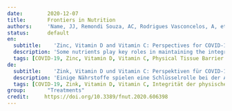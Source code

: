 ```yaml
---
date:        2020-12-07
title:       Frontiers in Nutrition 
authors:     'Name, JJ, Remondi Souza, AC, Rodrigues Vasconcelos, A, et al.'
status:      default
en:
  subtitle:    'Zinc, Vitamin D and Vitamin C: Perspectives for COVID-19 With a Focus on Physical Tissue Barrier Integrity'
  description: 'Some nutrients play key roles in maintaining the integrity and function of the immune system, presenting synergistic actions in steps determinant for the immune response. Among these elements, zinc and vitamins C and D stand out for having immunomodulatory functions and for playing roles in preserving physical tissue barriers. Considering the COVID-19 pandemic, nutrients that can optimize the immune system to prevent or lower the risk of severe progression and prognosis of this viral infection become relevant. Thus, the present review aims to provide a comprehensive overview of the roles of zinc and vitamins C and D in the immune response to viral infections, focusing on the synergistic action of these nutrients in the maintenance of physical tissue barriers, such as the skin and mucous membranes. The evidence found in the literature shows that deficiency of one or more of these three elements compromises the immune response, making an individual more vulnerable to viral infections and to a worse disease prognosis. Thus, during the COVID-19 pandemic, the adequate intake of zinc and vitamins C and D may represent a promising pharmacological tool due to the high demand for these nutrients in the case of contact with the virus and onset of the inflammatory process. Ongoing clinical trials will help to clarify the role of these nutrients for COVID-19 management.'
  tags: [COVID-19, Zinc, Vitamin D, Vitamin C, Physical Tissue Barrier Integrity, Immune System]
de: 
  subtitle:    'Zink, Vitamin D und Vitamin C: Perspektiven für COVID-19 mit Schwerpunkt auf der Integrität der physischen Gewebeschranke'
  description: 'Einige Nährstoffe spielen eine Schlüsselrolle bei der Aufrechterhaltung der Integrität und der Funktion des Immunsystems, indem sie synergistische Wirkungen bei den für die Immunantwort entscheidenden Schritten entfalten. Unter diesen Elementen ragen Zink und die Vitamine C und D heraus, da sie immunmodulatorische Funktionen haben und eine Rolle bei der Erhaltung der physischen Gewebebarrieren spielen. In Anbetracht der COVID-19-Pandemie sind Nährstoffe, die das Immunsystem optimieren können, um das Risiko eines schweren Verlaufs und die Prognose dieser Virusinfektion zu verhindern oder zu senken, von Bedeutung. Ziel der vorliegenden Übersichtsarbeit ist daher, einen umfassenden Überblick über die Rolle von Zink und den Vitaminen C und D bei der Immunantwort auf Virusinfektionen zu geben, wobei der Schwerpunkt auf der synergistischen Wirkung dieser Nährstoffe bei der Aufrechterhaltung der physischen Gewebsbarrieren wie der Haut und der Schleimhäute liegt. Aus der Literatur geht hervor, dass ein Mangel an einem oder mehreren dieser drei Elemente die Immunreaktion beeinträchtigt, so dass eine Person anfälliger für Virusinfektionen wird und eine schlechtere Krankheitsprognose hat. Daher könnte während der COVID-19-Pandemie die ausreichende Zufuhr von Zink und den Vitaminen C und D ein vielversprechendes pharmakologisches Mittel darstellen, da der Bedarf an diesen Nährstoffen im Falle eines Kontakts mit dem Virus und dem Beginn des Entzündungsprozesses hoch ist. Laufende klinische Studien werden dazu beitragen, die Rolle dieser Nährstoffe bei der Behandlung von COVID-19 zu klären.'
  tags: [COVID-19, Zink, Vitamin D, Vitamin C, Integrität der physischen Gewebebarriere, Immunsystem]
group:       "Treatments"
credit:     https://doi.org/10.3389/fnut.2020.606398
---
```

<object data="{{ page.link }}" style='height:calc(100vh - 400px); width: 100%' type='application/pdf'></object>
